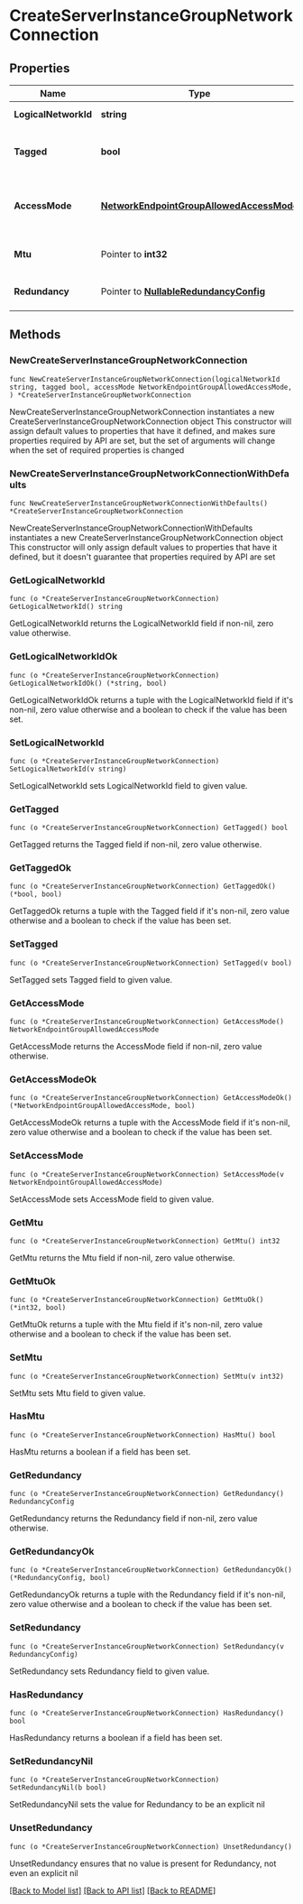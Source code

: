 # CreateServerInstanceGroupNetworkConnection

## Properties

Name | Type | Description | Notes
------------ | ------------- | ------------- | -------------
**LogicalNetworkId** | **string** | The logical network ID. | 
**Tagged** | **bool** | Whether the logical network is tagged. | 
**AccessMode** | [**NetworkEndpointGroupAllowedAccessMode**](NetworkEndpointGroupAllowedAccessMode.md) | The access mode of the network endpoint group | 
**Mtu** | Pointer to **int32** | The MTU of the logical network | [optional] 
**Redundancy** | Pointer to [**NullableRedundancyConfig**](RedundancyConfig.md) | The redundancy configuration | [optional] 

## Methods

### NewCreateServerInstanceGroupNetworkConnection

`func NewCreateServerInstanceGroupNetworkConnection(logicalNetworkId string, tagged bool, accessMode NetworkEndpointGroupAllowedAccessMode, ) *CreateServerInstanceGroupNetworkConnection`

NewCreateServerInstanceGroupNetworkConnection instantiates a new CreateServerInstanceGroupNetworkConnection object
This constructor will assign default values to properties that have it defined,
and makes sure properties required by API are set, but the set of arguments
will change when the set of required properties is changed

### NewCreateServerInstanceGroupNetworkConnectionWithDefaults

`func NewCreateServerInstanceGroupNetworkConnectionWithDefaults() *CreateServerInstanceGroupNetworkConnection`

NewCreateServerInstanceGroupNetworkConnectionWithDefaults instantiates a new CreateServerInstanceGroupNetworkConnection object
This constructor will only assign default values to properties that have it defined,
but it doesn't guarantee that properties required by API are set

### GetLogicalNetworkId

`func (o *CreateServerInstanceGroupNetworkConnection) GetLogicalNetworkId() string`

GetLogicalNetworkId returns the LogicalNetworkId field if non-nil, zero value otherwise.

### GetLogicalNetworkIdOk

`func (o *CreateServerInstanceGroupNetworkConnection) GetLogicalNetworkIdOk() (*string, bool)`

GetLogicalNetworkIdOk returns a tuple with the LogicalNetworkId field if it's non-nil, zero value otherwise
and a boolean to check if the value has been set.

### SetLogicalNetworkId

`func (o *CreateServerInstanceGroupNetworkConnection) SetLogicalNetworkId(v string)`

SetLogicalNetworkId sets LogicalNetworkId field to given value.


### GetTagged

`func (o *CreateServerInstanceGroupNetworkConnection) GetTagged() bool`

GetTagged returns the Tagged field if non-nil, zero value otherwise.

### GetTaggedOk

`func (o *CreateServerInstanceGroupNetworkConnection) GetTaggedOk() (*bool, bool)`

GetTaggedOk returns a tuple with the Tagged field if it's non-nil, zero value otherwise
and a boolean to check if the value has been set.

### SetTagged

`func (o *CreateServerInstanceGroupNetworkConnection) SetTagged(v bool)`

SetTagged sets Tagged field to given value.


### GetAccessMode

`func (o *CreateServerInstanceGroupNetworkConnection) GetAccessMode() NetworkEndpointGroupAllowedAccessMode`

GetAccessMode returns the AccessMode field if non-nil, zero value otherwise.

### GetAccessModeOk

`func (o *CreateServerInstanceGroupNetworkConnection) GetAccessModeOk() (*NetworkEndpointGroupAllowedAccessMode, bool)`

GetAccessModeOk returns a tuple with the AccessMode field if it's non-nil, zero value otherwise
and a boolean to check if the value has been set.

### SetAccessMode

`func (o *CreateServerInstanceGroupNetworkConnection) SetAccessMode(v NetworkEndpointGroupAllowedAccessMode)`

SetAccessMode sets AccessMode field to given value.


### GetMtu

`func (o *CreateServerInstanceGroupNetworkConnection) GetMtu() int32`

GetMtu returns the Mtu field if non-nil, zero value otherwise.

### GetMtuOk

`func (o *CreateServerInstanceGroupNetworkConnection) GetMtuOk() (*int32, bool)`

GetMtuOk returns a tuple with the Mtu field if it's non-nil, zero value otherwise
and a boolean to check if the value has been set.

### SetMtu

`func (o *CreateServerInstanceGroupNetworkConnection) SetMtu(v int32)`

SetMtu sets Mtu field to given value.

### HasMtu

`func (o *CreateServerInstanceGroupNetworkConnection) HasMtu() bool`

HasMtu returns a boolean if a field has been set.

### GetRedundancy

`func (o *CreateServerInstanceGroupNetworkConnection) GetRedundancy() RedundancyConfig`

GetRedundancy returns the Redundancy field if non-nil, zero value otherwise.

### GetRedundancyOk

`func (o *CreateServerInstanceGroupNetworkConnection) GetRedundancyOk() (*RedundancyConfig, bool)`

GetRedundancyOk returns a tuple with the Redundancy field if it's non-nil, zero value otherwise
and a boolean to check if the value has been set.

### SetRedundancy

`func (o *CreateServerInstanceGroupNetworkConnection) SetRedundancy(v RedundancyConfig)`

SetRedundancy sets Redundancy field to given value.

### HasRedundancy

`func (o *CreateServerInstanceGroupNetworkConnection) HasRedundancy() bool`

HasRedundancy returns a boolean if a field has been set.

### SetRedundancyNil

`func (o *CreateServerInstanceGroupNetworkConnection) SetRedundancyNil(b bool)`

 SetRedundancyNil sets the value for Redundancy to be an explicit nil

### UnsetRedundancy
`func (o *CreateServerInstanceGroupNetworkConnection) UnsetRedundancy()`

UnsetRedundancy ensures that no value is present for Redundancy, not even an explicit nil

[[Back to Model list]](../README.md#documentation-for-models) [[Back to API list]](../README.md#documentation-for-api-endpoints) [[Back to README]](../README.md)


